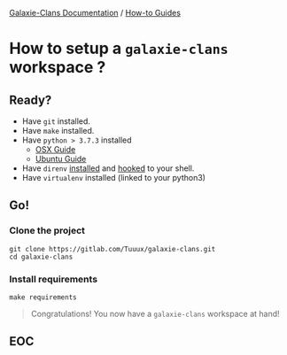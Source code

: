 [Galaxie-Clans Documentation](README.md) / [How-to Guides](_HOWTO__.md)

# How to setup a `galaxie-clans` workspace ?

## Ready?

* Have `git` installed.
* Have `make` installed.
* Have `python > 3.7.3` installed 
  * [OSX Guide](https://seleniumgithub.wordpress.com/2020/02/08/how-to-set-python3-as-default-on-your-macos)
  * [Ubuntu Guide](https://www.itsupportwale.com/blog/how-to-upgrade-to-python-3-8-on-ubuntu-18-04-lts)
* Have `direnv` [installed](https://direnv.net/docs/installation.html) and [hooked](https://direnv.net/docs/hook.html) to your shell.
* Have `virtualenv` installed (linked to your python3)

## Go!

### Clone the project

```
git clone https://gitlab.com/Tuuux/galaxie-clans.git
cd galaxie-clans
```

### Install requirements

```
make requirements
```

> Congratulations! You now have a `galaxie-clans` workspace at hand!

## EOC